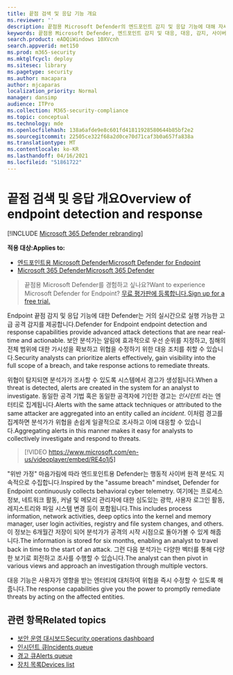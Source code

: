 ```yaml
---
title: 끝점 검색 및 응답 기능 개요
ms.reviewer: ''
description: 끝점용 Microsoft Defender의 엔드포인트 감지 및 응답 기능에 대해 자세히 알아보시고
keywords: 끝점용 Microsoft Defender, 엔드포인트 감지 및 대응, 대응, 감지, 사이버 보안, 보호
search.product: eADQiWindows 10XVcnh
search.appverid: met150
ms.prod: m365-security
ms.mktglfcycl: deploy
ms.sitesec: library
ms.pagetype: security
ms.author: macapara
author: mjcaparas
localization_priority: Normal
manager: dansimp
audience: ITPro
ms.collection: M365-security-compliance
ms.topic: conceptual
ms.technology: mde
ms.openlocfilehash: 138a6afde9e8c601fd41811928580644b85bf2e2
ms.sourcegitcommit: 22505ce322f68a2d0ce70d71caf3b0a657fa838a
ms.translationtype: MT
ms.contentlocale: ko-KR
ms.lasthandoff: 04/16/2021
ms.locfileid: "51861722"
---
```

# <a name="overview-of-endpoint-detection-and-response"></a><span data-ttu-id="88d28-104">끝점 검색 및 응답 개요</span><span class="sxs-lookup"><span data-stu-id="88d28-104">Overview of endpoint detection and response</span></span>

[!INCLUDE [Microsoft 365 Defender rebranding](../../includes/microsoft-defender.md)]


<span data-ttu-id="88d28-105">**적용 대상:**</span><span class="sxs-lookup"><span data-stu-id="88d28-105">**Applies to:**</span></span>
- [<span data-ttu-id="88d28-106">엔드포인트용 Microsoft Defender</span><span class="sxs-lookup"><span data-stu-id="88d28-106">Microsoft Defender for Endpoint</span></span>](https://go.microsoft.com/fwlink/p/?linkid=2154037)
- [<span data-ttu-id="88d28-107">Microsoft 365 Defender</span><span class="sxs-lookup"><span data-stu-id="88d28-107">Microsoft 365 Defender</span></span>](https://go.microsoft.com/fwlink/?linkid=2118804)

> <span data-ttu-id="88d28-108">끝점용 Microsoft Defender를 경험하고 싶나요?</span><span class="sxs-lookup"><span data-stu-id="88d28-108">Want to experience Microsoft Defender for Endpoint?</span></span> [<span data-ttu-id="88d28-109">무료 평가판에 등록합니다.</span><span class="sxs-lookup"><span data-stu-id="88d28-109">Sign up for a free trial.</span></span>](https://www.microsoft.com/microsoft-365/windows/microsoft-defender-atp?ocid=docs-wdatp-exposedapis-abovefoldlink)

<span data-ttu-id="88d28-110">Endpoint 끝점 감지 및 응답 기능에 대한 Defender는 거의 실시간으로 실행 가능한 고급 공격 감지를 제공합니다.</span><span class="sxs-lookup"><span data-stu-id="88d28-110">Defender for Endpoint endpoint detection and response capabilities provide advanced attack detections that are near real-time and actionable.</span></span> <span data-ttu-id="88d28-111">보안 분석가는 알림에 효과적으로 우선 순위를 지정하고, 침해의 전체 범위에 대한 가시성을 확보하고 위협을 수정하기 위한 대응 조치를 취할 수 있습니다.</span><span class="sxs-lookup"><span data-stu-id="88d28-111">Security analysts can prioritize alerts effectively, gain visibility into the full scope of a breach, and take response actions to remediate threats.</span></span>

<span data-ttu-id="88d28-112">위협이 탐지되면 분석가가 조사할 수 있도록 시스템에서 경고가 생성됩니다.</span><span class="sxs-lookup"><span data-stu-id="88d28-112">When a threat is detected, alerts are created in the system for an analyst to investigate.</span></span> <span data-ttu-id="88d28-113">동일한 공격 기법 혹은 동일한 공격자에 기인한 경고는 _인시던트_ 라는 엔터티로 집계됩니다.</span><span class="sxs-lookup"><span data-stu-id="88d28-113">Alerts with the same attack techniques or attributed to the same attacker are aggregated into an entity called an _incident_.</span></span> <span data-ttu-id="88d28-114">이처럼 경고를 집계하면 분석가가 위협을 손쉽게 일괄적으로 조사하고 이에 대응할 수 있습니다.</span><span class="sxs-lookup"><span data-stu-id="88d28-114">Aggregating alerts in this manner makes it easy for analysts to collectively investigate and respond to threats.</span></span>

>[!VIDEO https://www.microsoft.com/en-us/videoplayer/embed/RE4o1j5]

<span data-ttu-id="88d28-115">"위반 가정" 마음가림에 따라 엔드포인트용 Defender는 행동적 사이버 원격 분석도 지속적으로 수집합니다.</span><span class="sxs-lookup"><span data-stu-id="88d28-115">Inspired by the "assume breach" mindset, Defender for Endpoint continuously collects behavioral cyber telemetry.</span></span> <span data-ttu-id="88d28-116">여기에는 프로세스 정보, 네트워크 활동, 커널 및 메모리 관리자에 대한 심도있는 광학, 사용자 로그인 활동, 레지스트리와 파일 시스템 변경 등이 포함됩니다.</span><span class="sxs-lookup"><span data-stu-id="88d28-116">This includes process information, network activities, deep optics into the kernel and memory manager, user login activities, registry and file system changes, and others.</span></span> <span data-ttu-id="88d28-117">이 정보는 6개월간 저장이 되어 분석가가 공격의 시작 시점으로 돌아가볼 수 있게 해줍니다.</span><span class="sxs-lookup"><span data-stu-id="88d28-117">The information is stored for six months, enabling an analyst to travel back in time to the start of an attack.</span></span> <span data-ttu-id="88d28-118">그런 다음 분석가는 다양한 벡터를 통해 다양한 보기로 회전하고 조사를 수행할 수 있습니다.</span><span class="sxs-lookup"><span data-stu-id="88d28-118">The analyst can then pivot in various views and approach an investigation through multiple vectors.</span></span>

<span data-ttu-id="88d28-119">대응 기능은 사용자가 영향을 받는 엔터티에 대처하여 위협을 즉시 수정할 수 있도록 해줍니다.</span><span class="sxs-lookup"><span data-stu-id="88d28-119">The response capabilities give you the power to promptly remediate threats by acting on the affected entities.</span></span>


## <a name="related-topics"></a><span data-ttu-id="88d28-120">관련 항목</span><span class="sxs-lookup"><span data-stu-id="88d28-120">Related topics</span></span>
- [<span data-ttu-id="88d28-121">보안 운영 대시보드</span><span class="sxs-lookup"><span data-stu-id="88d28-121">Security operations dashboard</span></span>](security-operations-dashboard.md)
- [<span data-ttu-id="88d28-122">인시던트 큐</span><span class="sxs-lookup"><span data-stu-id="88d28-122">Incidents queue</span></span>](view-incidents-queue.md)
- [<span data-ttu-id="88d28-123">경고 큐</span><span class="sxs-lookup"><span data-stu-id="88d28-123">Alerts queue</span></span>](alerts-queue.md)
- [<span data-ttu-id="88d28-124">장치 목록</span><span class="sxs-lookup"><span data-stu-id="88d28-124">Devices list</span></span>](machines-view-overview.md)

